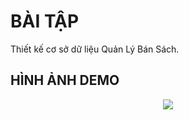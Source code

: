 # BÀI TẬP
Thiết kế cơ sở dữ liệu Quản Lý Bán Sách.

## HÌNH ẢNH DEMO
<p align="center">
<img src="https://media-exp1.licdn.com/dms/image/C5622AQEfbCwuKoUa5g/feedshare-shrink_800/0/1658996571391?e=1661990400&v=beta&t=wLukkX6ILK-rES8XbQhu_ii_1VaosWiOmH1xi7bQtpc"></img>
</p>
